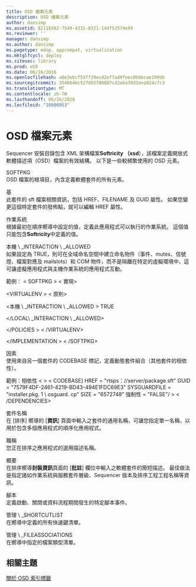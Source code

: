 ```yaml
---
title: OSD 檔案元素
description: OSD 檔案元素
author: dansimp
ms.assetid: 8211b562-7549-4331-8321-144f52574e99
ms.reviewer: ''
manager: dansimp
ms.author: dansimp
ms.pagetype: mdop, appcompat, virtualization
ms.mktglfcycl: deploy
ms.sitesec: library
ms.prod: w10
ms.date: 06/16/2016
ms.openlocfilehash: a8e3ebcf53ff39ecd2ef7ad0feec0bbbcae199db
ms.sourcegitcommit: 354664bc527d93f80687cd2eba70d1eea024c7c3
ms.translationtype: MT
ms.contentlocale: zh-TW
ms.lasthandoff: 06/26/2020
ms.locfileid: "10800953"
---
```

# OSD 檔案元素


Sequencer 安裝目錄包含 XML 架構檔案**Softricity （xsd**），該檔案定義開放式軟體描述項（OSD）檔案的有效結構。 以下是一些較頻繁使用的 OSD 元素。

<a href="" id="softpkg"></a>SOFTPKG  
OSD 檔案的根項目，內含定義軟體套件的所有元素。

<a href="" id="codebase"></a>基  
此套件的 sft 檔案相關資訊，包括 HREF、FILENAME 及 GUID 屬性。 如果您變更這個特定套件的發佈點，就可以編輯 HREF 屬性。

<a href="" id="os"></a>作業系統  
根據最初在順序嚮導中設定的值，定義此應用程式可以執行的作業系統。 這個值只能包含**Softricity**中定義的值。

<a href="" id="local-interaction-allowed"></a>本機 \ _INTERACTION \ _ALLOWED  
如果設定為 TRUE，則可在全域命名空間中建立命名物件（事件、mutex、信號燈、檔案對應及 mailslots）和 COM 物件，而不是隔離在特定的虛擬環境中，這可讓虛擬應用程式與主機作業系統的應用程式互動。

範例： &lt; SOFTPKG &gt; &lt; 實現&gt;

&lt;VIRTUALENV &gt; &lt; 原則&gt;

&lt;本機 \ _INTERACTION \ _ALLOWED &gt; TRUE

&lt;/LOCAL\ _INTERACTION \ _ALLOWED&gt;

&lt;/POLICIES &gt; &lt; /VIRTUALENV&gt;

&lt;/IMPLEMENTATION &gt; &lt; /SOFTPKG&gt;

<a href="" id="dependencies"></a>因素  
使用來自另一個套件的 CODEBASE 標記，定義動態套件組合（其他套件的相依性）。

範例：相依性 &lt; &gt; &lt; CODEBASE] HREF = "rtsps：//server/package.sft" GUID = "7579F4DF-2461-4219-BD43-494E1FDC69E3" SYSGUARDFILE = "installer.pkg. 1 \\ osguard. cp" SIZE = "6572748" 強制性 = "FALSE"/ &gt; &lt; /DEPENDENCIES&gt;

<a href="" id="package-name"></a>套件名稱  
在 [排序] 嚮導的 [**資訊**] 頁面中輸入之套件的通用名稱，可讓您指定單一名稱，以用於包含多個應用程式的順序化應用程式。

<a href="" id="title"></a>職稱  
您正在排序之應用程式的選用描述名稱。

<a href="" id="abstract"></a>概要  
在排序嚮導**封裝資訊**頁面的 [**批註**] 欄位中輸入之軟體套件的簡短描述。 最佳做法是指定諸如作業系統與服務套件層級、Sequencer 版本及排序工程工程名稱等資訊。

<a href="" id="script"></a>腳本  
定義啟動、關閉或資料流程期間發生的特定腳本事件。

<a href="" id="mgmt-shortcutlist"></a>管理 \ _SHORTCUTLIST  
在嚮導中定義的所有快速鍵清單。

<a href="" id="mgmt-fileassociations"></a>管理 \ _FILEASSOCIATIONS  
在嚮導中指定的檔案類型清單。

## 相關主題


[關於 OSD 索引標籤](about-the-osd-tab.md)

 

 





